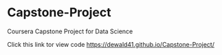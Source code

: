 # Capstone-Project
Coursera Capstone Project for Data Science

Click this link tor view code https://dewald41.github.io/Capstone-Project/
